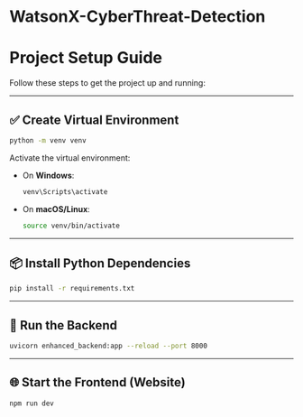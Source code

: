 # WatsonX-CyberThreat-Detection

# Project Setup Guide

Follow these steps to get the project up and running:

---

## ✅ Create Virtual Environment

```bash
python -m venv venv
```

Activate the virtual environment:

- On **Windows**:
  ```bash
  venv\Scripts\activate
  ```

- On **macOS/Linux**:
  ```bash
  source venv/bin/activate
  ```

---

## 📦 Install Python Dependencies

```bash
pip install -r requirements.txt
```

---

## 🚀 Run the Backend

```bash
uvicorn enhanced_backend:app --reload --port 8000
```

---

## 🌐 Start the Frontend (Website)

```bash
npm run dev
```
